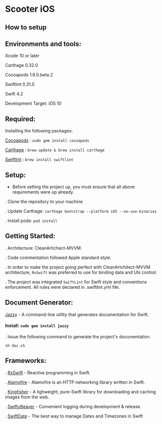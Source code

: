 # Scooter iOS

## How to setup

Environments and tools:
----------------------

Xcode 10 or later

Carthage 0.32.0

Cocoapods 1.6.0.beta.2

Swiftlint 0.31.0

Swift 4.2

Development Target: iOS 10

Required:
-------

Installing the following packages:

[Cocoapods](https://cocoapods.org/) : `sudo gem install cocoapods`

[Carthage](https://github.com/Carthage/Carthage) : `brew update & brew install carthage`

[Swiftlint](https://github.com/realm/SwiftLint) : `brew install swiftlint`

Setup:
-----

* Before setting the project up, you must ensure that all above requirements were up already.

. Clone the repository to your machine

. Update Carthage: 
`carthage bootstrap --platform iOS --no-use-binaries`

. Install pods: 
`pod install`

Getting Started:
---------------

. Architecture: CleanArtichect-MVVM.

. Code commentation followed Apple standard style.

. In order to make the project going perfect with CleanArtchitect-MVVM architecture, `RxSwift` was preferred to use for binding data and UIs control.

. The project was integrated `SwiftLint` for Swift style and conventions enforcement. All rules were declared in .swiftlint.yml file.

Document Generator:
---------
[Jazzy](https://github.com/realm/jazzy) - A command-line utility that generates documentation for Swift.

#### Install: `sudo gem install jazzy`

. Issue the following command to generate the project's documentation.

````
sh doc.sh
````

Frameworks:
----------

. [RxSwift](https://github.com/ReactiveX/RxSwift) - Reactive programming in Swift.

. [Alamofire](https://github.com/Alamofire/Alamofire) - Alamofire is an HTTP networking library written in Swift.

. [Kingfisher](https://github.com/onevcat/Kingfisher) - A lighweight, pure-Swift library for downloading and caching images from the web.

. [SwiftyBeaver](https://github.com/SwiftyBeaver/SwiftyBeaver) - Convenient logging during development & release.

. [SwiftDate](https://github.com/malcommac/SwiftDate) - The best way to manage Dates and Timezones in Swift
